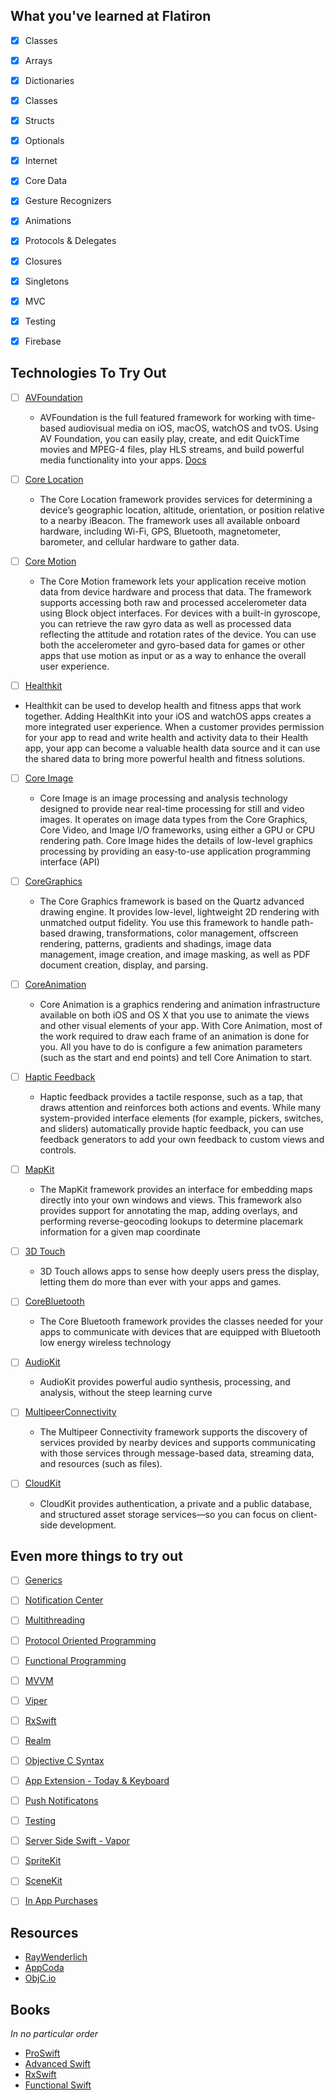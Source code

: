 
## What you've learned at Flatiron
- [X] Classes
- [x] Arrays
- [x] Dictionaries
- [X] Classes
- [x] Structs
- [x] Optionals
- [x] Internet
- [x] Core Data
- [x] Gesture Recognizers
- [x] Animations
- [x] Protocols & Delegates
- [x] Closures
- [x] Singletons
- [x] MVC
- [x] Testing
- [x] Firebase


## Technologies To Try Out
- [ ] [AVFoundation](https://developer.apple.com/av-foundation/) 
	-  AVFoundation is the full featured framework for working with time-based audiovisual media on iOS, macOS, watchOS and tvOS. Using AV Foundation, you can easily play, create, and edit QuickTime movies and MPEG-4 files, play HLS streams, and build powerful media functionality into your apps. [Docs]()
	
- [ ] [Core Location](https://developer.apple.com/reference/corelocation)
	-  The Core Location framework provides services for determining a device’s geographic location, altitude, orientation, or position relative to a nearby iBeacon. The framework uses all available onboard hardware, including Wi-Fi, GPS, Bluetooth, magnetometer, barometer, and cellular hardware to gather data.

- [ ] [Core Motion](https://developer.apple.com/reference/coremotion)
	- The Core Motion  framework lets your application receive motion data from device hardware and process that data. The framework supports accessing both raw and processed accelerometer data using Block object interfaces. For devices with a built-in gyroscope, you can retrieve the raw gyro data as well as processed data reflecting the attitude and rotation rates of the device. You can use both the accelerometer and gyro-based data for games or other apps that use motion as input or as a way to enhance the overall user experience.
	
- [ ] [Healthkit](https://developer.apple.com/healthkit/)
 -  Healthkit can be used to develop health and fitness apps that work together. Adding HealthKit into your iOS and watchOS apps creates a more integrated user experience. When a customer provides permission for your app to read and write health and activity data to their Health app, your app can become a valuable health data source and it can use the shared data to bring more powerful health and fitness solutions.
 
- [ ] [Core Image](https://developer.apple.com/library/content/documentation/GraphicsImaging/Conceptual/CoreImaging/ci_intro/ci_intro.html)
	- Core Image is an image processing and analysis technology designed to provide near real-time processing for still and video images. It operates on image data types from the Core Graphics, Core Video, and Image I/O frameworks, using either a GPU or CPU rendering path. Core Image hides the details of low-level graphics processing by providing an easy-to-use application programming interface (API)

- [ ] [CoreGraphics](https://developer.apple.com/reference/coregraphics)
	- The Core Graphics framework is based on the Quartz advanced drawing engine. It provides low-level, lightweight 2D rendering with unmatched output fidelity. You use this framework to handle path-based drawing, transformations, color management, offscreen rendering, patterns, gradients and shadings, image data management, image creation, and image masking, as well as PDF document creation, display, and parsing.
	
- [ ] [CoreAnimation](https://developer.apple.com/library/content/documentation/Cocoa/Conceptual/CoreAnimation_guide/Introduction/Introduction.html)
	- Core Animation is a graphics rendering and animation infrastructure available on both iOS and OS X that you use to animate the views and other visual elements of your app. With Core Animation, most of the work required to draw each frame of an animation is done for you. All you have to do is configure a few animation parameters (such as the start and end points) and tell Core Animation to start. 
- [ ] [Haptic Feedback](https://developer.apple.com/reference/uikit/uifeedbackgenerator)
	- Haptic feedback provides a tactile response, such as a tap, that draws attention and reinforces both actions and events. While many system-provided interface elements (for example, pickers, switches, and sliders) automatically provide haptic feedback, you can use feedback generators to add your own feedback to custom views and controls.
- [ ] [MapKit](https://developer.apple.com/reference/mapkit)
	- The MapKit framework provides an interface for embedding maps directly into your own windows and views. This framework also provides support for annotating the map, adding overlays, and performing reverse-geocoding lookups to determine placemark information for a given map coordinate
- [ ] [3D Touch](https://developer.apple.com/ios/3d-touch/)
	- 3D Touch allows apps to sense how deeply users press the display, letting them do more than ever with your apps and games.

- [ ] [CoreBluetooth](https://developer.apple.com/reference/corebluetooth)
	- The Core Bluetooth framework provides the classes needed for your apps to communicate with devices that are equipped with Bluetooth low energy wireless technology
- [ ] [AudioKit](http://audiokit.io/)
	- AudioKit provides powerful audio synthesis, processing, and analysis, without the steep learning curve
- [ ] [MultipeerConnectivity](https://developer.apple.com/reference/multipeerconnectivity)
	- The Multipeer Connectivity framework supports the discovery of services provided by nearby devices and supports communicating with those services through message-based data, streaming data, and resources (such as files).
- [ ] [CloudKit](https://developer.apple.com/icloud/)
	- CloudKit provides authentication, a private and a public database, and structured asset storage services—so you can focus on client-side development.


## Even more things to try out


- [ ] [Generics](https://developer.apple.com/library/content/documentation/Swift/Conceptual/Swift_Programming_Language/Generics.html)
- [ ] [Notification Center](https://developer.apple.com/reference/foundation/notificationcenter)
- [ ] [Multithreading](https://www.raywenderlich.com/148513/grand-central-dispatch-tutorial-swift-3-part-1)
- [ ] [Protocol Oriented Programming](https://www.raywenderlich.com/148448/introducing-protocol-oriented-programming)
- [ ] [Functional Programming](https://www.raywenderlich.com/157123/introduction-functional-programming-swift-2)
- [ ] [MVVM](https://cocoacasts.com/swift-and-model-view-viewmodel-in-practice/)
- [ ] [Viper](https://blog.mindorks.com/building-ios-app-with-viper-architecture-8109acc72227)
- [ ] [RxSwift](https://www.raywenderlich.com/138547/getting-started-with-rxswift-and-rxcocoa)
- [ ] [Realm](https://realm.io/docs/swift/latest/)
- [ ] [Objective C Syntax](http://rypress.com/tutorials/objective-c/blocks)
- [ ] [App Extension - Today & Keyboard](https://developer.apple.com/library/content/documentation/General/Conceptual/ExtensibilityPG/ExtensionCreation.html)
- [ ] [Push Notificatons](http://www.appcoda.com/push-notification-ios/)
- [ ] [Testing](https://x-team.com/blog/how-to-get-started-with-ios-unit-tests-in-swift/)
- [ ] [Server Side Swift - Vapor](https://videos.raywenderlich.com/screencasts/509-server-side-swift-with-vapor-getting-started)
- [ ] [SpriteKit](https://www.raywenderlich.com/145318/spritekit-swift-3-tutorial-beginners)
- [ ] [SceneKit](https://developer.apple.com/reference/scenekit)
- [ ] [In App Purchases](https://www.raywenderlich.com/122144/in-app-purchase-tutorial)




## Resources

- [RayWenderlich](https://www.raywenderlich.com)
- [AppCoda](http://appcoda.com/)
- [ObjC.io](https://www.objc.io/)


## Books

*In no particular order*

 - [ProSwift](https://gumroad.com/l/proswift)
 - [Advanced Swift](https://www.objc.io/books/advanced-swift/)
 - [RxSwift](https://store.raywenderlich.com/products/rxswift)
 - [Functional Swift](https://www.objc.io/books/functional-swift/)
